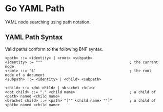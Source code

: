 # Go YAML Path

YAML node searching using path notation.

## YAML Path Syntax

Valid paths conform to the following BNF syntax.

```
<path> ::= <identity> | <root> <subpath>
<identity> := """                                        ; the current node
<root> ::= "$"                                           ; the root node of a document
<subpath> ::= <identity> | <child> <subpath>

<child> ::= <dot child> | <bracket child>
<dot child> ::= "." <child name>                         ; a child of <path> named <child name>
<bracket child> ::= <path> "['" <child name> "']"        ; a child of <path> named <child name>
```

